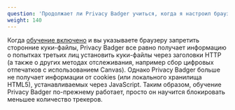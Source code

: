 ```yaml
---
question: 'Продолжает ли Privacy Badger учиться, когда я настроил браузер на блокировку всех сторонних куки-файлов?'
weight: 140
---
```


Когда [обучение включено](#How-does-Privacy-Badger-work) и вы указываете браузеру запретить сторонние куки-файлы, Privacy Badger все равно получает информацию о попытках третьих лиц установить куки-файлы через заголовки HTTP (а также о других методах отслеживания, например сбор цифровых отпечатков с использованием Canvas). Однако Privacy Badger больше не получает информации от cookies (или локального хранилища HTML5), устанавливаемых через JavaScript. Таким образом, обучение Privacy Badger по-прежнему работает, просто он научится блокировать меньшее количество трекеров.
